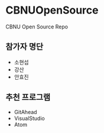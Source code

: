 # CBNUOpenSource
CBNU Open Source Repo

## 참가자 명단
* 소현섭
* 강산
* 안효진

## 추천 프로그램
* GitAhead
* VisualStudio
* Atom
